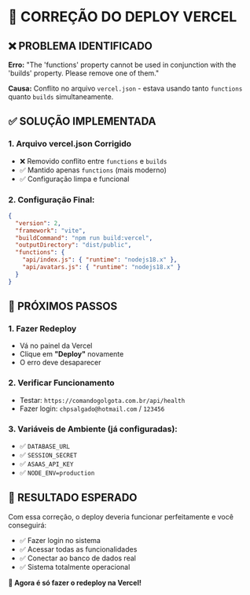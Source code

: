 # 🔧 CORREÇÃO DO DEPLOY VERCEL

## ❌ **PROBLEMA IDENTIFICADO**

**Erro:** "The 'functions' property cannot be used in conjunction with the 'builds' property. Please remove one of them."

**Causa:** Conflito no arquivo `vercel.json` - estava usando tanto `functions` quanto `builds` simultaneamente.

## ✅ **SOLUÇÃO IMPLEMENTADA**

### 1. **Arquivo vercel.json Corrigido**
- ❌ Removido conflito entre `functions` e `builds`
- ✅ Mantido apenas `functions` (mais moderno)
- ✅ Configuração limpa e funcional

### 2. **Configuração Final:**
```json
{
  "version": 2,
  "framework": "vite",
  "buildCommand": "npm run build:vercel",
  "outputDirectory": "dist/public",
  "functions": {
    "api/index.js": { "runtime": "nodejs18.x" },
    "api/avatars.js": { "runtime": "nodejs18.x" }
  }
}
```

## 🚀 **PRÓXIMOS PASSOS**

### 1. **Fazer Redeploy**
- Vá no painel da Vercel
- Clique em **"Deploy"** novamente
- O erro deve desaparecer

### 2. **Verificar Funcionamento**
- Testar: `https://comandogolgota.com.br/api/health`
- Fazer login: `chpsalgado@hotmail.com` / `123456`

### 3. **Variáveis de Ambiente (já configuradas):**
- ✅ `DATABASE_URL` 
- ✅ `SESSION_SECRET`
- ✅ `ASAAS_API_KEY`
- ✅ `NODE_ENV=production`

## 🎯 **RESULTADO ESPERADO**

Com essa correção, o deploy deveria funcionar perfeitamente e você conseguirá:
- ✅ Fazer login no sistema
- ✅ Acessar todas as funcionalidades
- ✅ Conectar ao banco de dados real
- ✅ Sistema totalmente operacional

**🚀 Agora é só fazer o redeploy na Vercel!**